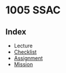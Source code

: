 # 1005 SSAC

## Index
- Lecture
- [Checklist](Checklist.md)
- [Assignment](Assignment.md)
- [Mission](Mission.md)